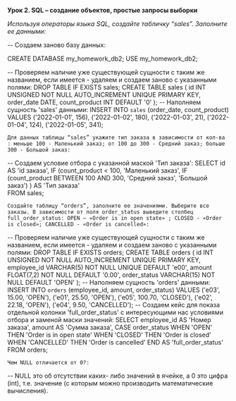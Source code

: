 **Урок 2. SQL – создание объектов, простые запросы выборки**

   *Используя операторы языка SQL, создайте табличку “sales”. Заполните ее данными:*

-- Создаем заново базу данных:

CREATE DATABASE my_homework_db2;
USE my_homework_db2;

-- Проверяем наличие уже существующей сущности с таким же названием, если имеется - удаляем и создаем заново с указанными полями:
DROP TABLE IF EXISTS sales;
CREATE TABLE sales (
	id INT UNSIGNED NOT NULL AUTO_INCREMENT UNIQUE PRIMARY KEY,
	order_date DATE,
	count_product INT DEFAULT '0'
);
-- Наполняем сущность 'sales' данными:
INSERT INTO `sales` (order_date, count_product)
VALUES 
('2022-01-01', 156),
('2022-01-02', 180),
('2022-01-03', 21),
('2022-01-04', 124),
('2022-01-05', 341);

    Для данных таблицы “sales” укажите тип заказа в зависимости от кол-ва : меньше 100 - Маленький заказ; от 100 до 300 - Средний заказ; больше 300 - Большой заказ:

-- Создаем условие отбора с указанной маской 'Тип заказа':
SELECT 
	id AS 'id заказа',
	IF (count_product < 100, 'Маленький заказ', 
		IF (count_product BETWEEN 100 AND 300, 'Средний заказ', 'Большой заказ')
	) AS 'Тип заказа'	
FROM sales;

    Создайте таблицу “orders”, заполните ее значениями. Выберите все заказы. В зависимости от поля order_status выведите столбец full_order_status: OPEN – «Order is in open state» ; CLOSED - «Order is closed»; CANCELLED - «Order is cancelled»:

-- Проверяем наличие уже существующей сущности с таким же названием, если имеется - удаляем и создаем заново с указанными полями:
DROP TABLE IF EXISTS orders;
CREATE TABLE orders (
	id INT UNSIGNED NOT NULL AUTO_INCREMENT UNIQUE PRIMARY KEY,
	employee_id VARCHAR(5) NOT NULL UNIQUE DEFAULT 'e00',
	amount FLOAT(7,2) NOT NULL DEFAULT '0.00',
    order_status VARCHAR(15) NOT NULL DEFAULT 'OPEN'
);
-- Наполняем сущность 'orders' данными:
INSERT INTO `orders` (employee_id, amount, order_status)
VALUES 
('e03', 15.00, 'OPEN'),
('e01', 25.50, 'OPEN'),
('e05', 100.70, 'CLOSED'),
('e02', 22.18, 'OPEN'),
('e04', 9.50, 'CANCELLED');
-- Создаем кейс для показа отдельной колонки 'full_order_status' с интересующими нас условиями отбора и заменой маски значений:
SELECT 
	employee_id AS 'Номер заказа',
	amount AS 'Сумма заказа',
    CASE order_status 
		WHEN 'OPEN' THEN 'Order is in open state'
		WHEN 'CLOSED' THEN 'Order is closed'
		WHEN 'CANCELLED' THEN 'Order is cancelled'
	END AS 'full_order_status'	
FROM orders;

    Чем NULL отличается от 0?:

-- NULL это об отсутствии каких- либо значений в ячейке, а 0 это цифра (int), т.е. значение (с которым можно производить математические вычисления).
